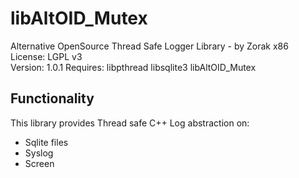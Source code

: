 # libAltOID_Mutex

Alternative OpenSource Thread Safe Logger Library - by Zorak x86
License: LGPL v3  
Version: 1.0.1
Requires: libpthread libsqlite3 libAltOID_Mutex

## Functionality

This library provides Thread safe C++ Log abstraction on:

- Sqlite files
- Syslog
- Screen
